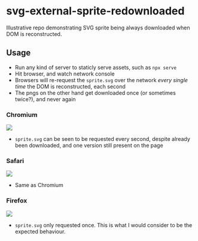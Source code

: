 # svg-external-sprite-redownloaded

Illustrative repo demonstrating SVG sprite being always downloaded when DOM is reconstructed. 

## Usage

- Run any kind of server to staticly serve assets, such as `npx serve`
- Hit browser, and watch network console
- Browsers will re-request the `sprite.svg` over the network _every single time_ the DOM is reconstructed, each second
- The pngs on the other hand get downloaded once (or sometimes twice?), and never again

### Chromium

![](https://up.jross.me/mvvfca19)
- `sprite.svg` can be seen to be requested every second, despite already been downloaded, and one version still present on the page

### Safari

![](https://up.jross.me/7w3ws29i)
- Same as Chromium

### Firefox
![](https://up.jross.me/w81d5yxj)
- `sprite.svg` only requested once. This is what I would consider to be the expected behaviour.